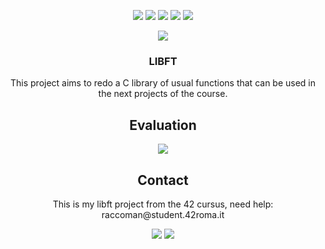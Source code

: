 <p align="center">
  <img src="https://img.shields.io/github/contributors/raccoman/libft?style=for-the-badge"/>
  <img src="https://img.shields.io/github/forks/raccoman/libft?style=for-the-badge"/>
  <img src="https://img.shields.io/github/stars/raccoman/libft?style=for-the-badge"/>
  <img src="https://img.shields.io/github/issues/raccoman/libft?style=for-the-badge"/>
  <img src="https://img.shields.io/github/license/raccoman/libft?style=for-the-badge"/>
</p>

<p align="center">
  <img src="https://badge42.vercel.app/api/v2/stats/cl0z8sbuu001509jthfclxpdu?cursusId=21"/>
<!--   <img src="https://badge42.herokuapp.com/api/stats/raccoman?privacyEmail=true"/> -->
</p>
<h3 align="center">
  LIBFT
</h3>
<p align="center">
  This project aims to redo a C library of usual functions that can be used in the next projects of the course.
</p>

<h2 align="center">
  Evaluation
</h2>
<p align="center">
  <img src="https://badge42.herokuapp.com/api/project/raccoman/Libft"/>
</p>

<h2 align="center">
  Contact
</h2>
<p align="center">
  This is my libft project from the 42 cursus, need help: raccoman@student.42roma.it
</p>

<p align="center">
    <img src="https://forthebadge.com/images/badges/made-with-c.svg"/>
    <img src="https://forthebadge.com/images/badges/not-a-bug-a-feature.svg"/>
</p>
